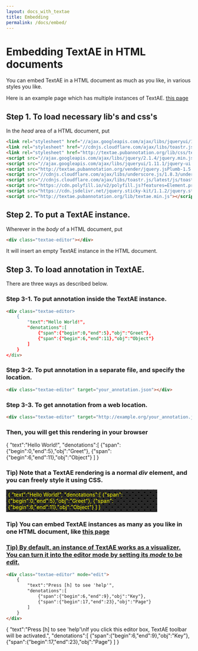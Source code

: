 ```yaml
---
layout: docs_with_textae
title: Embedding
permalink: /docs/embed/
---
```


# Embedding TextAE in HTML documents

You can embed TextAE in a HTML document as much as you like, in various styles you like.

Here is an example page which has multiple instances of TextAE.
<a href="http://www.pubannotation.org">this page</a>

## Step 1. To load necessary lib's and css's

In the _head_ area of a HTML document, put

```HTML
<link rel="stylesheet" href="//ajax.googleapis.com/ajax/libs/jqueryui/1.11.1/themes/smoothness/jquery-ui.css" />
<link rel="stylesheet" href="//cdnjs.cloudflare.com/ajax/libs/toastr.js/latest/css/toastr.min.css" />
<link rel="stylesheet" href="http://textae.pubannotation.org/lib/css/textae.min.css" />
<script src="//ajax.googleapis.com/ajax/libs/jquery/2.1.4/jquery.min.js"></script>
<script src="//ajax.googleapis.com/ajax/libs/jqueryui/1.11.1/jquery-ui.min.js"></script>
<script src="http://textae.pubannotation.org/vender/jquery.jsPlumb-1.5.2-min.js"></script>
<script src="//cdnjs.cloudflare.com/ajax/libs/underscore.js/1.8.3/underscore-min.js"></script>
<script src="//cdnjs.cloudflare.com/ajax/libs/toastr.js/latest/js/toastr.min.js"></script>
<script src="https://cdn.polyfill.io/v2/polyfill.js?features=Element.prototype.closest"></script>
<script src="https://cdn.jsdelivr.net/jquery.sticky-kit/1.1.2/jquery.sticky-kit.min.js"></script>
<script src="http://textae.pubannotation.org/lib/textae.min.js"></script>
```

## Step 2. To put a TextAE instance.

Wherever in the _body_ of a HTML document, put
```HTML
<div class="textae-editor"></div>
```

It will insert an empty TextAE instance in the HTML document.


## Step 3. To load annotation in TextAE.

There are three ways as described below.


### Step 3-1. To put annotation inside the TextAE instance.

```HTML
<div class="textae-editor>
	{
		"text":"Hello World!",
		"denotations":[
			{"span":{"begin":0,"end":5},"obj":"Greet"},
			{"span":{"begin":6,"end":11},"obj":"Object"}
		]
	}
</div>
```

### Step 3-2. To put annotation in a separate file, and specify the location.

```HTML
<div class="textae-editor" target="your_annotation.json"></div>
```

### Step 3-3. To get annotation from a web location.

```HTML
<div class="textae-editor" target="http://example.org/your_annotation.json"></div>
```



### Then, you will get this rendering in your browser

<div class="textae-editor">
{
"text":"Hello World!",
"denotations":[
	{"span":{"begin":0,"end":5},"obj":"Greet"},
	{"span":{"begin":6,"end":11},"obj":"Object"}
]
}
</div>


### Tip) Note that a TextAE rendering is a normal _div_ element, and you can freely style it using CSS.

<div class="textae-editor" style="color:yellow; width:400px; padding:5px; background:
radial-gradient(black 15%, transparent 16%) 0 0,
radial-gradient(black 15%, transparent 16%) 8px 8px,
radial-gradient(rgba(255,255,255,.1) 15%, transparent 20%) 0 1px,
radial-gradient(rgba(255,255,255,.1) 15%, transparent 20%) 8px 9px;
background-color:#282828;
background-size:16px 16px;">
{
"text":"Hello World!",
"denotations":[
	{"span":{"begin":0,"end":5},"obj":"Greet"},
	{"span":{"begin":6,"end":11},"obj":"Object"}
]
}
</div>

### Tip) You can embed TextAE instances as many as you like in one HTML document, like <a href="http://www.pubannotation.org">this page

### Tip) By default, an instance of TextAE works as a visualizer. You can turn it into the editor mode by setting its _mode_ to be _edit_.

```HTML
<div class="textae-editor" mode="edit">
	{
		"text":"Press [h] to see 'help'",
		"denotations":[
			{"span":{"begin":6,"end":9},"obj":"Key"},
			{"span":{"begin":17,"end":23},"obj":"Page"}
		]
	}
</div>
```

<div class="textae-editor" mode="edit" style="color: #111111">
{
"text":"Press [h] to see 'help'\nIf you click this editor box, TextAE toolbar will be activated.",
"denotations":[
	{"span":{"begin":6,"end":9},"obj":"Key"},
	{"span":{"begin":17,"end":23},"obj":"Page"}
]
}
</div>
